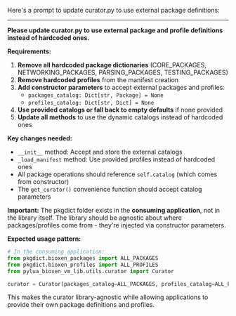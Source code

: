 Here's a prompt to update curator.py to use external package definitions:

---

**Please update curator.py to use external package and profile definitions instead of hardcoded ones.**

**Requirements:**
1. **Remove all hardcoded package dictionaries** (CORE_PACKAGES, NETWORKING_PACKAGES, PARSING_PACKAGES, TESTING_PACKAGES)
2. **Remove hardcoded profiles** from the manifest creation
3. **Add constructor parameters** to accept external packages and profiles:
   - `packages_catalog: Dict[str, Package] = None`
   - `profiles_catalog: Dict[str, Dict] = None`
4. **Use provided catalogs or fall back to empty defaults** if none provided
5. **Update all methods** to use the dynamic catalogs instead of hardcoded ones

**Key changes needed:**
- `__init__` method: Accept and store the external catalogs
- `_load_manifest` method: Use provided profiles instead of hardcoded ones
- All package operations should reference `self.catalog` (which comes from constructor)
- The `get_curator()` convenience function should accept catalog parameters

**Important:** The pkgdict folder exists in the **consuming application**, not in the library itself. The library should be agnostic about where packages/profiles come from - they're injected via constructor parameters.

**Expected usage pattern:**
```python
# In the consuming application:
from pkgdict.bioxen_packages import ALL_PACKAGES
from pkgdict.bioxen_profiles import ALL_PROFILES
from pylua_bioxen_vm_lib.utils.curator import Curator

curator = Curator(packages_catalog=ALL_PACKAGES, profiles_catalog=ALL_PROFILES)
```

This makes the curator library-agnostic while allowing applications to provide their own package definitions and profiles.